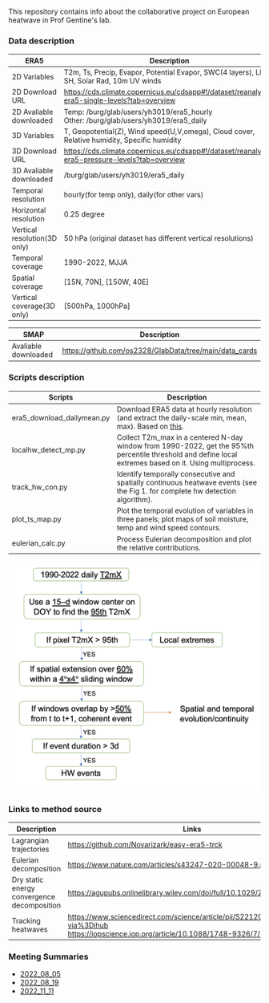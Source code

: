 This repository contains info about the collaborative project on European heatwave in Prof Gentine's lab.

### Data description
| ERA5          | Description |
| ---      | ---       |
| 2D Variables        |    T2m, Ts, Precip, Evapor, Potential Evapor, SWC(4 layers), LH, SH, Solar Rad, 10m UV winds|
| 2D Download URL         |    https://cds.climate.copernicus.eu/cdsapp#!/dataset/reanalysis-era5-single-levels?tab=overview|
| 2D Avaliable downloaded |    Temp: /burg/glab/users/yh3019/era5_hourly <br /> Other: /burg/glab/users/yh3019/era5_daily |
| 3D Variables         | T, Geopotential(Z), Wind speed(U,V,omega), Cloud cover, Relative humidity, Specific humidity| 
| 3D Download URL         |   https://cds.climate.copernicus.eu/cdsapp#!/dataset/reanalysis-era5-pressure-levels?tab=overview|
| 3D Avaliable downloaded |   /burg/glab/users/yh3019/era5_daily  |
| Temporal resolution  |    hourly(for temp only), daily(for other vars)      |
| Horizontal resolution   |    0.25 degree |
| Vertical resolution(3D only)   | 50 hPa (original dataset has different vertical resolutions) |
| Temporal coverage    |    1990-2022, MJJA  |
| Spatial coverage     |    [15N, 70N], [150W, 40E]                 |
| Vertical coverage(3D only)  |    [500hPa, 1000hPa]                 |

| SMAP                 | Description |
| ---      | ---       |
| Avaliable downloaded | https://github.com/os2328/GlabData/tree/main/data_cards       |




### Scripts description
| Scripts     | Description |
| ---      | ---       |
|era5_download_dailymean.py       | Download ERA5 data at hourly resolution (and extract the daily-scale min, mean, max). Based on [this](https://towardsdatascience.com/read-era5-directly-into-memory-with-python-511a2740bba0).|
|localhw_detect_mp.py             | Collect T2m_max in a centered N-day window from 1990-2022, get the 95%th percentile threshold and define local extremes based on it. Using multiprocess.  |
|track_hw_con.py             | Identify temporally consecutive and spatially continuous heatwave events (see the Fig 1. for complete hw detection algorithm).  |
|plot_ts_map.py                   | Plot the temporal evolution of variables in three panels; plot maps of soil moisture, temp and wind speed contours.|
|eulerian_calc.py                      | Process Eulerian decomposition and plot the relative contributions.|

![Complete HW detection algorithm](images/hw_detect.png)


### Links to method source
| Description | Links |
| ---      | ---       |
|Lagrangian trajectories                     | https://github.com/Novarizark/easy-era5-trck|
|Eulerian decomposition                      | https://www.nature.com/articles/s43247-020-00048-9.pdf|
|Dry static energy convergence decomposition | https://agupubs.onlinelibrary.wiley.com/doi/full/10.1029/2021AV000619|
|Tracking heatwaves                          | https://www.sciencedirect.com/science/article/pii/S221209471930060X?via%3Dihub   <br /> https://iopscience.iop.org/article/10.1088/1748-9326/7/1/014023/meta|



### Meeting Summaries
* [2022_08_05](https://docs.google.com/document/d/1eLhVIBYlDIeIwSVxXDPkn1ahWPNq4s43bBIwsrZ2c0A/edit)
* [2022_08_19](https://docs.google.com/document/d/1kyXU9GH-CSaeEYUSKSKinRIRnop4iyVyNQrGNIHiqrU/edit)
* [2022_11_11](https://docs.google.com/document/d/1jjp_Xvnm5Iyhgx3X7fQa-n9neDYs8umnw6UduITXFqw/edit)
